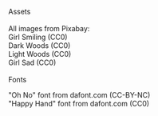 Assets\
\
All images from Pixabay:\
Girl Smiling (CC0)\
Dark Woods (CC0)\
Light Woods (CC0)\
Girl Sad (CC0)\
\
Fonts

"Oh No" font from dafont.com (CC-BY-NC)\
"Happy Hand" font from dafont.com (CC0)
